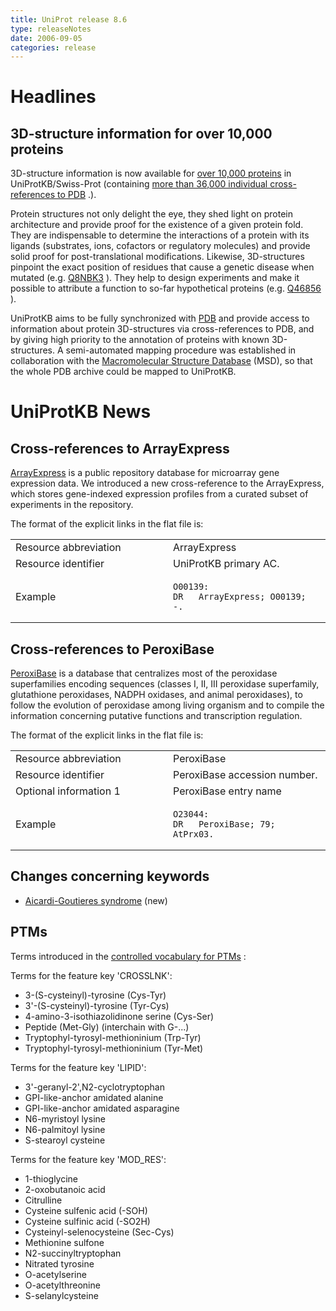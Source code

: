 ```yaml
---
title: UniProt release 8.6
type: releaseNotes
date: 2006-09-05
categories: release
---
```


# Headlines

## 3D-structure information for over 10,000 proteins

3D-structure information is now available for [over 10,000 proteins](http://www.uniprot.org/uniprotkb?query=keyword:KW-0002) in UniProtKB/Swiss-Prot (containing [more than 36,000 individual cross-references to PDB](https://ftp.uniprot.org/pub/databases/uniprot/current_release/knowledgebase/complete/docs/pdbtosp) .).

Protein structures not only delight the eye, they shed light on protein architecture and provide proof for the existence of a given protein fold. They are indispensable to determine the interactions of a protein with its ligands (substrates, ions, cofactors or regulatory molecules) and provide solid proof for post-translational modifications. Likewise, 3D-structures pinpoint the exact position of residues that cause a genetic disease when mutated (e.g. [Q8NBK3](http://www.uniprot.org/uniprotkb/Q8NBK3) ). They help to design experiments and make it possible to attribute a function to so-far hypothetical proteins (e.g. [Q46856](http://www.uniprot.org/uniprotkb/Q46856) ).

UniProtKB aims to be fully synchronized with [PDB](http://www.pdb.org/) and provide access to information about protein 3D-structures via cross-references to PDB, and by giving high priority to the annotation of proteins with known 3D-structures. A semi-automated mapping procedure was established in collaboration with the [Macromolecular Structure Database](http://www.ebi.ac.uk/msd/) (MSD), so that the whole PDB archive could be mapped to UniProtKB.

# UniProtKB News

## Cross-references to ArrayExpress

[ArrayExpress](http://www.ebi.ac.uk/arrayexpress/) is a public repository database for microarray gene expression data. We introduced a new cross-reference to the ArrayExpress, which stores gene-indexed expression profiles from a curated subset of experiments in the repository.

The format of the explicit links in the flat file is:

<table><colgroup><col style="width: 50%" /><col style="width: 50%" /></colgroup><tbody><tr class="odd"><td>Resource abbreviation</td><td>ArrayExpress</td></tr><tr class="even"><td>Resource identifier</td><td>UniProtKB primary AC.</td></tr><tr class="odd"><td>Example</td><td><pre><code>O00139:
DR   ArrayExpress; O00139; -.</code></pre></td></tr></tbody></table>

## Cross-references to PeroxiBase

[PeroxiBase](http://peroxidase.isb-sib.ch/) is a database that centralizes most of the peroxidase superfamilies encoding sequences (classes I, II, III peroxidase superfamily, glutathione peroxidases, NADPH oxidases, and animal peroxidases), to follow the evolution of peroxidase among living organism and to compile the information concerning putative functions and transcription regulation.

The format of the explicit links in the flat file is:

<table><colgroup><col style="width: 50%" /><col style="width: 50%" /></colgroup><tbody><tr class="odd"><td>Resource abbreviation</td><td>PeroxiBase</td></tr><tr class="even"><td>Resource identifier</td><td>PeroxiBase accession number.</td></tr><tr class="odd"><td>Optional information 1</td><td>PeroxiBase entry name</td></tr><tr class="even"><td>Example</td><td><pre><code>O23044:
DR   PeroxiBase; 79; AtPrx03.</code></pre></td></tr></tbody></table>

## Changes concerning keywords

- [Aicardi-Goutieres syndrome](http://www.uniprot.org/keywords/KW-0948) (new)

## PTMs

Terms introduced in the [controlled vocabulary for PTMs](https://ftp.uniprot.org/pub/databases/uniprot/current_release/knowledgebase/complete/docs/ptmlist) :

Terms for the feature key 'CROSSLNK':

- 3-(S-cysteinyl)-tyrosine (Cys-Tyr)
- 3'-(S-cysteinyl)-tyrosine (Tyr-Cys)
- 4-amino-3-isothiazolidinone serine (Cys-Ser)
- Peptide (Met-Gly) (interchain with G-...)
- Tryptophyl-tyrosyl-methioninium (Trp-Tyr)
- Tryptophyl-tyrosyl-methioninium (Tyr-Met)

Terms for the feature key 'LIPID':

- 3'-geranyl-2',N2-cyclotryptophan
- GPI-like-anchor amidated alanine
- GPI-like-anchor amidated asparagine
- N6-myristoyl lysine
- N6-palmitoyl lysine
- S-stearoyl cysteine

Terms for the feature key 'MOD_RES':

- 1-thioglycine
- 2-oxobutanoic acid
- Citrulline
- Cysteine sulfenic acid (-SOH)
- Cysteine sulfinic acid (-SO2H)
- Cysteinyl-selenocysteine (Sec-Cys)
- Methionine sulfone
- N2-succinyltryptophan
- Nitrated tyrosine
- O-acetylserine
- O-acetylthreonine
- S-selanylcysteine
